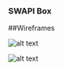 ### SWAPI Box

##Wireframes

![alt text](https://github.com/hljacobs5/SWAPIbox/blob/master/Screen%20Shot%202018-10-08%20at%202.29.19%20PM.png)

![alt text](https://github.com/hljacobs5/SWAPIbox/blob/master/Screen%20Shot%202018-10-08%20at%202.55.09%20PM.png)

